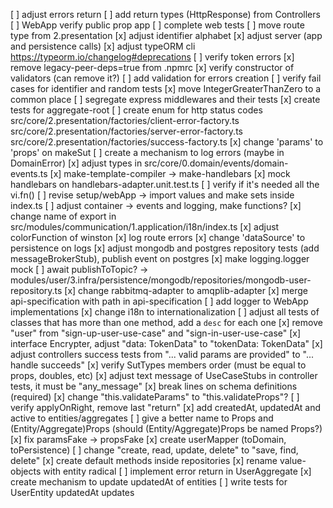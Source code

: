 [ ] adjust errors return
[ ] add return types (HttpResponse) from Controllers
[ ] WebApp verify public prop app
[ ] complete web tests
[ ] move route type from 2.presentation
[x] adjust identifier alphabet
[x] adjust server (app and persistence calls)
[x] adjust typeORM cli https://typeorm.io/changelog#deprecations
[ ] verify token errors
[x] remove legacy-peer-deps=true from .npmrc
[x] verify constructor of validators (can remove it?)
[ ] add validation for errors creation
[ ] verify fail cases for identifier and random tests
[x] move IntegerGreaterThanZero to a common place
[ ] segregate express middlewares and their tests
[x] create tests for aggregate-root
[ ] create enum for http status codes
  src/core/2.presentation/factories/client-error-factory.ts
  src/core/2.presentation/factories/server-error-factory.ts
  src/core/2.presentation/factories/success-factory.ts
[x] change 'params' to 'props' on makeSut
[ ] create a mechanism to log errors (maybe in DomainError)
[x] adjust types in src/core/0.domain/events/domain-events.ts
[x] make-template-compiler -> make-handlebars
[x] mock handlebars on handlebars-adapter.unit.test.ts
[ ] verify if it's needed all the vi.fn()
[ ] revise setup/webApp -> import values and make sets inside index.ts
[ ] adjust container -> events and logging, make functions?
[x] change name of export in src/modules/communication/1.application/i18n/index.ts
[x] adjust colorFunction of winston
[x] log route errors
[x] change 'dataSource' to persistence on logs
[x] adjust mongodb and postgres repository tests (add messageBrokerStub), publish event on postgres
[x] make logging.logger mock
[ ] await publishToTopic? -> modules/user/3.infra/persistence/mongodb/repositories/mongodb-user-repository.ts
[x] change rabbitmq-adapter to amqplib-adapter
[x] merge api-specification with path in api-specification
[ ] add logger to WebApp implementations
[x] change i18n to internationalization
[ ] adjust all tests of classes that has more than one method, add a `desc` for each one
[x] remove "user" from "sign-up-user-use-case" and "sign-in-user-use-case"
[x] interface Encrypter, adjust "data: TokenData" to "tokenData: TokenData"
[x] adjust controllers success tests from "... valid params are provided" to "... handle succeeds"
[x] verify SutTypes members order (must be equal to props, doubles, etc)
[x] adjust text message of UseCaseStubs in controller tests, it must be "any_message"
[x] break lines on schema definitions (required)
[x] change "this.validateParams" to "this.validateProps"?
[ ] verify applyOnRight, remove last "return"
[x] add createdAt, updatedAt and active to entities/aggregates
[ ] give a better name to Props and (Entity/Aggregate)Props (should (Entity/Aggregate)Props be named Props?)
[x] fix paramsFake -> propsFake
[x] create userMapper (toDomain, toPersistence)
[ ] change "create, read, update, delete" to "save, find, delete"
[x] create default methods inside repositories
[x] rename value-objects with entity radical
[ ] implement error return in UserAggregate
[x] create mechanism to update updatedAt of entities
[ ] write tests for UserEntity updatedAt updates
